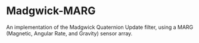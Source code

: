# Madgwick-MARG
An implementation of the Madgwick Quaternion Update filter, using a MARG (Magnetic, Angular Rate, and Gravity) sensor array.
